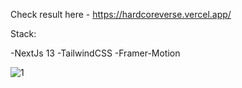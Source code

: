 Check result here - https://hardcoreverse.vercel.app/

Stack:

-NextJs 13
-TailwindCSS
-Framer-Motion

![1](https://user-images.githubusercontent.com/107989895/211479482-53decb95-5dbd-48ed-b10e-483fe82e43c3.jpg)
